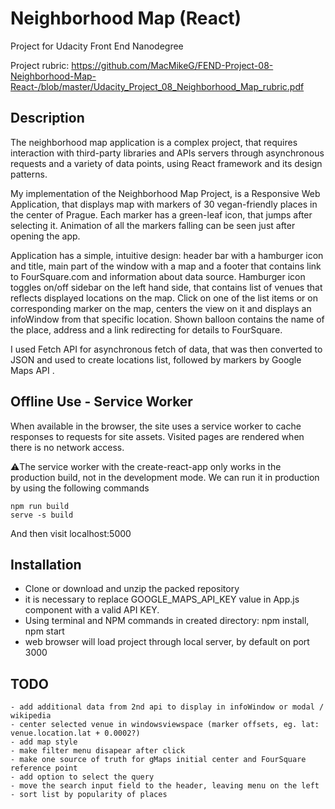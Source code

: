 # Neighborhood Map (React)

Project for Udacity Front End Nanodegree

Project rubric:
https://github.com/MacMikeG/FEND-Project-08-Neighborhood-Map-React-/blob/master/Udacity_Project_08_Neighborhood_Map_rubric.pdf

## Description

The neighborhood map application is a complex project, that requires interaction with third-party libraries and APIs servers through asynchronous requests and a variety of data points, using React framework and its design patterns. 

My implementation of the Neighborhood Map Project, is a Responsive Web Application, that displays map with markers of 30 vegan-friendly places in the center of Prague. 
Each marker has a green-leaf icon, that jumps after selecting it. Animation of all the markers falling can be seen just after opening the app.

Application has a simple, intuitive design: header bar with a hamburger icon and title, main part of the window with a map and a footer that contains link to FourSquare.com and information about data source. Hamburger icon toggles on/off sidebar on the left hand side, that contains list of venues that reflects displayed locations on the map. Click on one of the list items or on corresponding marker on the map, centers the view on it and displays an infoWindow from that specific location. Shown balloon contains the name of the place, address and a link redirecting for details to FourSquare.

I used Fetch API for asynchronous fetch of data, that was then converted to JSON and used to create locations list, followed by markers by Google Maps API .


## Offline Use - Service Worker

When available in the browser, the site uses a service worker to cache responses to requests for site assets. 
Visited pages are rendered when there is no network access.

⚠️The service worker with the create-react-app only works in the production build, not in the development mode.
We can run it in production by using the following commands

	npm run build
	serve -s build

And then visit localhost:5000


## Installation

- Clone or download and unzip the packed repository 
- it is necessary to replace GOOGLE_MAPS_API_KEY value in App.js component with a valid API KEY.
- Using terminal and NPM commands in created directory: 
    npm install, 
    npm start
- web browser will load project through local server, by default on port 3000


 ## TODO
	- add additional data from 2nd api to display in infoWindow or modal / wikipedia
	- center selected venue in windowsviewspace (marker offsets, eg. lat: venue.location.lat + 0.0002?)
	- add map style
	- make filter menu disapear after click
	- make one source of truth for gMaps initial center and FourSquare reference point
	- add option to select the query
	- move the search input field to the header, leaving menu on the left
	- sort list by popularity of places
